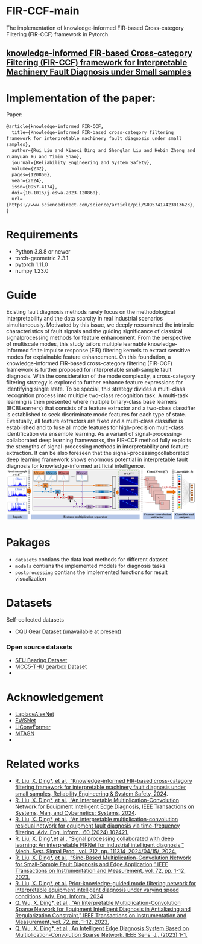 # FIR-CCF-main
The implementation of knowledge-informed FIR-based Cross-category Filtering (FIR-CCF) framework in Pytorch.
## [knowledge-informed FIR-based Cross-category Filtering (FIR-CCF) framework for Interpretable Machinery Fault Diagnosis under Small samples](https://www.sciencedirect.com/science/article/abs/pii/S0951832024006811)

# Implementation of the paper:
Paper:
```
@article{knowledge-informed FIR-CCF,
  title={Knowledge-informed FIR-based cross-category filtering framework for interpretable machinery fault diagnosis under small samples},
  author={Rui Liu and Xiaoxi Ding and Shenglan Liu and Hebin Zheng and Yuanyuan Xu and Yimin Shao},
  journal={Reliability Engineering and System Safety},
  volume={232},
  pages={120860},
  year={2024},
  issn={0957-4174},
  doi={10.1016/j.eswa.2023.120860},
  url={https://www.sciencedirect.com/science/article/pii/S0957417423013623},
}
```
# Requirements
* Python 3.8.8 or newer
* torch-geometric 2.3.1
* pytorch  1.11.0
* numpy  1.23.0

# Guide 
Existing fault diagnosis methods rarely focus on the methodological interpretability and the data scarcity in real industrial scenarios simultaneously. Motivated by this issue, we deeply reexamined the intrinsic characteristics of fault signals and the guiding significance of classical signalprocessing methods for feature enhancement. From the perspective of multiscale modes, this study tailors multiple learnable knowledge-informed finite impulse response (FIR) filtering kernels to extract sensitive modes for explainable feature enhancement. On this foundation, a knowledge-informed FIR-based cross-category filtering (FIR-CCF) framework is further proposed for interpretable small-sample fault diagnosis. With the consideration of the mode complexity, a cross-category filtering strategy is explored to further enhance feature expressions for identifying single state. To be special, this strategy divides a multi-class recognition process into multiple two-class recognition task. A multi-task learning is then presented where multiple binary-class base learners (BCBLearners) that consists of a feature extractor and a two-class classifier is established to seek discriminate mode features for each type of state. Eventually, all feature extractors are fixed and a multi-class classifier is established and to fuse all mode features for high-precision multi-class identification via ensemble learning. As a variant of signal-processing-collaborated deep learning frameworks, the FIR-CCF method fully exploits the strengths of signal-processing methods in interpretability and feature extraction. It can be also foreseen that the signal-processingcollaborated deep learning framework shows enormous potential in interpretable fault diagnosis for knowledge-informed artificial intelligence. 
![MCN](https://github.com/CQU-BITS/MCN-main/blob/main/GA.png)

# Pakages
* `datasets` contians the data load methods for different dataset
* `models` contians the implemented models for diagnosis tasks
* `postprocessing` contians the implemented functions for result visualization

# Datasets
Self-collected datasets
* CQU Gear Dataset (unavailable at present)
### Open source datasets
* [SEU Bearing Dataset](https://github.com/cathysiyu/Mechanical-datasets)
* [MCC5-THU gearbox Dataset](https://github.com/liuzy0708/MCC5-THU-Gearbox-Benchmark-Datasets)
* 
# Acknowledgement
* [LaplaceAlexNet](https://github.com/HazeDT/WaveletKernelNet)
* [EWSNet](https://github.com/liguge/EWSNet)
* [LiConvFormer](https://github.com/yanshen0210/LiConvFormer-a-lightweight-fault-diagnosis-framework)
* [MTAGN](https://github.com/shane995/MTAGN)
* 
# Related works
* [R. Liu, X. Ding*, et al., “Knowledge-informed FIR-based cross-category filtering framework for interpretable machinery fault diagnosis under small samples, Reliability Engineering & System Safety, 2024](https://www.sciencedirect.com/science/article/pii/S0951832024006811).
* [R. Liu, X. Ding*, et al., “An Interpretable Multiplication-Convolution Network for Equipment Intelligent Edge Diagnosis, IEEE Transactions on Systems, Man, and Cybernetics: Systems, 2024](https://ieeexplore.ieee.org/abstract/document/10443049).
* [R. Liu, X. Ding*, et al., “An interpretable multiplication-convolution residual network for equipment fault diagnosis via time–frequency filtering, Adv. Eng. Inform., 60 (2024) 102421.](https://www.sciencedirect.com/science/article/pii/S1474034624000697)
* [R. Liu, X. Ding*,et al., “Signal processing collaborated with deep learning: An interpretable FIRNet for industrial intelligent diagnosis,” Mech. Syst. Signal Proc., vol. 212, pp. 111314, 2024/04/15/, 2024.](https://www.sciencedirect.com/science/article/pii/S0888327024002127?via%3Dihub#m0005)
* [R. Liu, X. Ding*, et al., “Sinc-Based Multiplication-Convolution Network for Small-Sample Fault Diagnosis and Edge Application,” IEEE Transactions on Instrumentation and Measurement, vol. 72, pp. 1-12, 2023.](https://ieeexplore.ieee.org/document/10266990)
* [R. Liu, X. Ding*, et al.,Prior-knowledge-guided mode filtering network for interpretable equipment intelligent diagnosis under varying speed conditions, Adv. Eng. Inform., 2024](https://www.sciencedirect.com/science/article/pii/S1474034624001411)
* [Q. Wu, X. Ding*, et al., "An Interpretable Multiplication-Convolution Sparse Network for Equipment Intelligent Diagnosis in Antialiasing and Regularization Constraint," IEEE Transactions on Instrumentation and Measurement, vol. 72, pp. 1-12, 2023.](https://ieeexplore.ieee.org/document/10108914)
* [Q. Wu, X. Ding*, et al., An Intelligent Edge Diagnosis System Based on Multiplication-Convolution Sparse Network, IEEE Sens. J., (2023) 1-1.](https://ieeexplore.ieee.org/document/10227888)

